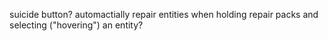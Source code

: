 
suicide button?
automactially repair entities when holding repair packs and selecting ("hovering") an entity?
